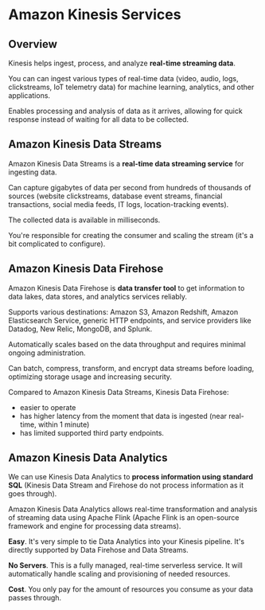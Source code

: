 # Amazon Kinesis Services

## Overview

Kinesis helps ingest, process, and analyze **real-time streaming data**.

You can can ingest various types of real-time data (video, audio, logs, clickstreams, IoT telemetry data) for machine learning, analytics, and other applications.

Enables processing and analysis of data as it arrives, allowing for quick response instead of waiting for all data to be collected.


## Amazon Kinesis Data Streams

Amazon Kinesis Data Streams is a **real-time data streaming service** for ingesting data.

Can capture gigabytes of data per second from hundreds of thousands of sources (website clickstreams, database event streams, financial transactions, social media feeds, IT logs, location-tracking events).

The collected data is available in milliseconds.

You're responsible for creating the consumer and scaling the stream (it's a bit complicated to configure).
 

## Amazon Kinesis Data Firehose

Amazon Kinesis Data Firehose is **data transfer tool** to get information to data lakes, data stores, and analytics services reliably.

Supports various destinations: Amazon S3, Amazon Redshift, Amazon Elasticsearch Service, generic HTTP endpoints, and service providers like Datadog, New Relic, MongoDB, and Splunk.

Automatically scales based on the data throughput and requires minimal ongoing administration.

Can batch, compress, transform, and encrypt data streams before loading, optimizing storage usage and increasing security.

Compared to Amazon Kinesis Data Streams, Kinesis Data Firehose:
- easier to operate
- has higher latency from the moment that data is ingested (near real-time, within 1 minute)
- has limited supported third party endpoints.


## Amazon Kinesis Data Analytics

We can use Kinesis Data Analytics to **process information using standard SQL** (Kinesis Data Stream and Firehose do not process information as it goes through).

Amazon Kinesis Data Analytics allows real-time transformation and analysis of streaming data using Apache Flink (Apache Flink is an open-source framework and engine for processing data streams).

**Easy**. It's very simple to tie Data Analytics into your Kinesis pipeline. It's directly supported by Data Firehose and Data Streams.

**No Servers**. This is a fully managed, real-time serverless service. It will automatically handle scaling and provisioning of needed resources.

**Cost**. You only pay for the amount of resources you consume as your data passes through.
